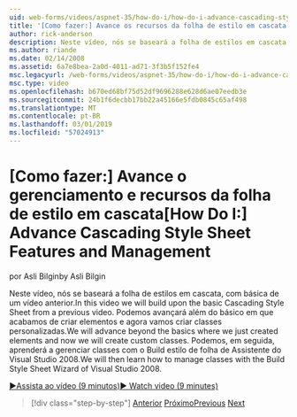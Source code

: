```yaml
---
uid: web-forms/videos/aspnet-35/how-do-i/how-do-i-advance-cascading-style-sheet-features-and-management
title: '[Como fazer:] Avance os recursos da folha de estilo em cascata e gerenciamento | Microsoft Docs'
author: rick-anderson
description: Neste vídeo, nós se baseará a folha de estilos em cascata, com básica de um vídeo anterior. Podemos avançará além do básico em que acabamos de criar elementos e...
ms.author: riande
ms.date: 02/14/2008
ms.assetid: 6a7e8bea-2a0d-4011-ad71-3f3b5f152fe4
msc.legacyurl: /web-forms/videos/aspnet-35/how-do-i/how-do-i-advance-cascading-style-sheet-features-and-management
msc.type: video
ms.openlocfilehash: b670ed68bf75d52df9696288e628d6ae07eedb3e
ms.sourcegitcommit: 24b1f6decbb17bb22a45166e5fdb0845c65af498
ms.translationtype: MT
ms.contentlocale: pt-BR
ms.lasthandoff: 03/01/2019
ms.locfileid: "57024913"
---
```

<a name="how-do-i-advance-cascading-style-sheet-features-and-management"></a><span data-ttu-id="cfe9e-104">[Como fazer:] Avance o gerenciamento e recursos da folha de estilo em cascata</span><span class="sxs-lookup"><span data-stu-id="cfe9e-104">[How Do I:] Advance Cascading Style Sheet Features and Management</span></span>
====================
<span data-ttu-id="cfe9e-105">por Asli Bilgin</span><span class="sxs-lookup"><span data-stu-id="cfe9e-105">by Asli Bilgin</span></span>

<span data-ttu-id="cfe9e-106">Neste vídeo, nós se baseará a folha de estilos em cascata, com básica de um vídeo anterior.</span><span class="sxs-lookup"><span data-stu-id="cfe9e-106">In this video we will build upon the basic Cascading Style Sheet from a previous video.</span></span> <span data-ttu-id="cfe9e-107">Podemos avançará além do básico em que acabamos de criar elementos e agora vamos criar classes personalizadas.</span><span class="sxs-lookup"><span data-stu-id="cfe9e-107">We will advance beyond the basics where we just created elements and now we will create custom classes.</span></span> <span data-ttu-id="cfe9e-108">Podemos, em seguida, aprenderá a gerenciar classes com o Build estilo de folha de Assistente do Visual Studio 2008.</span><span class="sxs-lookup"><span data-stu-id="cfe9e-108">We will then learn how to manage classes with the Build Style Sheet Wizard of Visual Studio 2008.</span></span>

[<span data-ttu-id="cfe9e-109">&#9654;Assista ao vídeo (9 minutos)</span><span class="sxs-lookup"><span data-stu-id="cfe9e-109">&#9654; Watch video (9 minutes)</span></span>](https://channel9.msdn.com/Blogs/ASP-NET-Site-Videos/how-do-i-advance-cascading-style-sheet-features-and-management)

> [!div class="step-by-step"]
> <span data-ttu-id="cfe9e-110">[Anterior](how-do-i-adding-elements-to-a-css-file-and-create-new-css-on-the-fly.md)
> [Próximo](how-do-i-converting-a-net-20-windows-forms-application-to-net-35.md)</span><span class="sxs-lookup"><span data-stu-id="cfe9e-110">[Previous](how-do-i-adding-elements-to-a-css-file-and-create-new-css-on-the-fly.md)
[Next](how-do-i-converting-a-net-20-windows-forms-application-to-net-35.md)</span></span>
